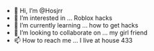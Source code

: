 - 👋 Hi, I’m @Hosjrr
- 👀 I’m interested in ... Roblox hacks
- 🌱 I’m currently learning ... how to get hacks
- 💞️ I’m looking to collaborate on ... my girl friend
- 📫 How to reach me ... I live at house 433

<!---
Hosjrr/Hosjrr is a ✨ special ✨ repository because its `README.md` (this file) appears on your GitHub profile.
You can click the Preview link to take a look at your changes.
--->
